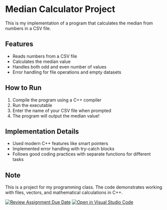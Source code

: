 # Median Calculator Project

This is my implementation of a program that calculates the median from numbers in a CSV file. 

## Features
- Reads numbers from a CSV file 
- Calculates the median value 
- Handles both odd and even number of values
- Error handling for file operations and empty datasets

## How to Run
1. Compile the program using a C++ compiler
2. Run the executable
3. Enter the name of your CSV file when prompted
4. The program will output the median value!

## Implementation Details
- Used modern C++ features like smart pointers
- Implemented error handling with try-catch blocks
- Follows good coding practices with separate functions for different tasks

## Note
This is a project for my programming class. The code demonstrates working with files, vectors, and mathematical calculations in C++.

[![Review Assignment Due Date](https://classroom.github.com/assets/deadline-readme-button-22041afd0340ce965d47ae6ef1cefeee28c7c493a6346c4f15d667ab976d596c.svg)](https://classroom.github.com/a/cnT-9jgq)
[![Open in Visual Studio Code](https://classroom.github.com/assets/open-in-vscode-2e0aaae1b6195c2367325f4f02e2d04e9abb55f0b24a779b69b11b9e10269abc.svg)](https://classroom.github.com/online_ide?assignment_repo_id=16986693&assignment_repo_type=AssignmentRepo)
